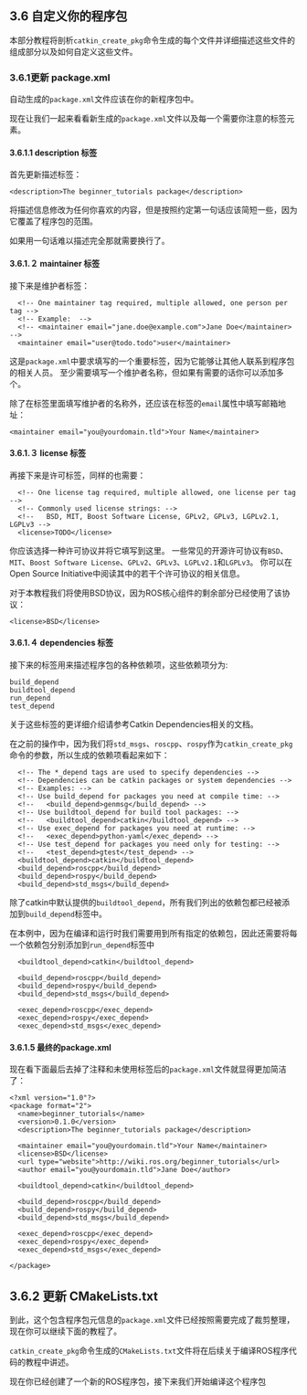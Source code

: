 ## 3.6 自定义你的程序包
本部分教程将剖析`catkin_create_pkg`命令生成的每个文件并详细描述这些文件的组成部分以及如何自定义这些文件。
### 3.6.1更新 package.xml

自动生成的`package.xml`文件应该在你的新程序包中。

现在让我们一起来看看新生成的`package.xml`文件以及每一个需要你注意的标签元素。

#### 3.6.1.1 description 标签

首先更新描述标签：

```
<description>The beginner_tutorials package</description>
```

将描述信息修改为任何你喜欢的内容，但是按照约定第一句话应该简短一些，因为它覆盖了程序包的范围。

如果用一句话难以描述完全那就需要换行了。

#### 3.6.1.２ maintainer 标签
接下来是维护者标签：

```
  <!-- One maintainer tag required, multiple allowed, one person per tag -->
  <!-- Example:  -->
  <!-- <maintainer email="jane.doe@example.com">Jane Doe</maintainer> -->
  <maintainer email="user@todo.todo">user</maintainer>
```
这是`package.xml`中要求填写的一个重要标签，因为它能够让其他人联系到程序包的相关人员。
至少需要填写一个维护者名称，但如果有需要的话你可以添加多个。

除了在标签里面填写维护者的名称外，还应该在标签的`email`属性中填写邮箱地址：

```
<maintainer email="you@yourdomain.tld">Your Name</maintainer>
```
#### 3.6.1.３ license 标签
再接下来是许可标签，同样的也需要：
```
  <!-- One license tag required, multiple allowed, one license per tag -->
  <!-- Commonly used license strings: -->
  <!--   BSD, MIT, Boost Software License, GPLv2, GPLv3, LGPLv2.1, LGPLv3 -->
  <license>TODO</license>
```
你应该选择一种许可协议并将它填写到这里。
一些常见的开源许可协议有`BSD`、`MIT`、`Boost Software License`、`GPLv2`、`GPLv3`、`LGPLv2.1`和`LGPLv3`。
你可以在Open Source Initiative中阅读其中的若干个许可协议的相关信息。

对于本教程我们将使用BSD协议，因为ROS核心组件的剩余部分已经使用了该协议：

```
<license>BSD</license>
```
#### 3.6.1.４ dependencies 标签

接下来的标签用来描述程序包的各种依赖项，这些依赖项分为:

```
build_depend
buildtool_depend
run_depend
test_depend
```
关于这些标签的更详细介绍请参考Catkin Dependencies相关的文档。

在之前的操作中，因为我们将`std_msgs`、`roscpp`、`rospy`作为`catkin_create_pkg`命令的参数，所以生成的依赖项看起来如下：
```
  <!-- The *_depend tags are used to specify dependencies -->
  <!-- Dependencies can be catkin packages or system dependencies -->
  <!-- Examples: -->
  <!-- Use build_depend for packages you need at compile time: -->
  <!--   <build_depend>genmsg</build_depend> -->
  <!-- Use buildtool_depend for build tool packages: -->
  <!--   <buildtool_depend>catkin</buildtool_depend> -->
  <!-- Use exec_depend for packages you need at runtime: -->
  <!--   <exec_depend>python-yaml</exec_depend> -->
  <!-- Use test_depend for packages you need only for testing: -->
  <!--   <test_depend>gtest</test_depend> -->
  <buildtool_depend>catkin</buildtool_depend>
  <build_depend>roscpp</build_depend>
  <build_depend>rospy</build_depend>
  <build_depend>std_msgs</build_depend>
```
除了catkin中默认提供的`buildtool_depend`，所有我们列出的依赖包都已经被添加到`build_depend`标签中。

在本例中，因为在编译和运行时我们需要用到所有指定的依赖包，因此还需要将每一个依赖包分别添加到`run_depend`标签中

```
  <buildtool_depend>catkin</buildtool_depend>

  <build_depend>roscpp</build_depend>
  <build_depend>rospy</build_depend>
  <build_depend>std_msgs</build_depend>

  <exec_depend>roscpp</exec_depend>
  <exec_depend>rospy</exec_depend>
  <exec_depend>std_msgs</exec_depend>
```
#### 3.6.1.5 最终的package.xml

现在看下面最后去掉了注释和未使用标签后的`package.xml`文件就显得更加简洁了：

```
<?xml version="1.0"?>
<package format="2">
  <name>beginner_tutorials</name>
  <version>0.1.0</version>
  <description>The beginner_tutorials package</description>

  <maintainer email="you@yourdomain.tld">Your Name</maintainer>
  <license>BSD</license>
  <url type="website">http://wiki.ros.org/beginner_tutorials</url>
  <author email="you@yourdomain.tld">Jane Doe</author>

  <buildtool_depend>catkin</buildtool_depend>

  <build_depend>roscpp</build_depend>
  <build_depend>rospy</build_depend>
  <build_depend>std_msgs</build_depend>

  <exec_depend>roscpp</exec_depend>
  <exec_depend>rospy</exec_depend>
  <exec_depend>std_msgs</exec_depend>

</package>
```
## 3.6.2 更新 CMakeLists.txt

到此，这个包含程序包元信息的`package.xml`文件已经按照需要完成了裁剪整理，现在你可以继续下面的教程了。

`catkin_create_pkg`命令生成的`CMakeLists.txt`文件将在后续关于编译ROS程序代码的教程中讲述。

现在你已经创建了一个新的ROS程序包，接下来我们开始编译这个程序包
